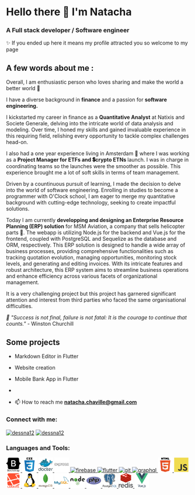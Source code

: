 <h1 >Hello there 👋 I'm Natacha</h1>
<h3>A Full stack developer / Software engineer </h3>
<p>✨ If you ended up here it means my profile attracted you so welcome to my page </p>

<h2> A few words about me : </h2>
<p> Overall, I am enthusiastic person who loves sharing and make the world a better world 🌱 </p>
<p> I have a diverse background in <strong>finance</strong> and a passion for <strong>software engineering.</strong> <p>

<p> I kickstarted my career in finance as a <strong>Quantitative Analyst</strong> at Natixis and Societe Generale, delving into the intricate world of data analysis and modeling. 
Over time, I honed my skills and gained invaluable experience in this requiring field, relishing every opportunity to tackle complex challenges head-on. </p>  

<p> I also had a one year experience living in Amsterdam 🌇 where I was working as a <strong>Project Manager for ETFs and 💲crypto ETNs </strong> launch. 
I was in charge in coordinating teams so the launches were the smoother as possible. This experience brought me a lot of soft skills in terms of team management. </p>

<p> Driven by a countinuous pursuit of learning, I made the decision to delve into the world of software engineering. 
Enrolling in studies to become a programmer with O'Clock school, I am eager to merge my quantitative background with cutting-edge technology, 
seeking to create impactful solutions.</p>

<p>Today I am currently <strong>developping and designing an Enterprise Resource Planning (ERP) solution</strong> for MSM Aviation, a company that sells helicopter parts 🚁. 
The webapp is utilizing Node.js for the backend and Vue.js for the frontend, coupled with PostgreSQL and Sequelize as the database and ORM, respectively. 
This ERP solution is designed to handle a wide array of business processes, providing comprehensive functionalities such as tracking quotation evolution, 
managing opportunities, monitoring stock levels, and generating and editing invoices. With its intricate features and robust architecture,
this ERP system aims to streamline business operations and enhance efficiency across various facets of organizational management. </p>

<p>It is a very challenging project but this project has garnered significant attention and interest from third parties who faced the same organisational difficulties. </p>

<p><em> 🌾 "Success is not final, failure is not fatal: It is the courage to continue that counts."  </em>- Winston Churchill </p>

<h2>Some projects</h2>

- Markdown Editor in Flutter
- Website creation
- Mobile Bank App in Flutter
- 

- 📫 How to reach me **natacha.chaville@gmail.com**

<h3 align="left">Connect with me:</h3>
<p align="left">
<a href="https://linkedin.com/in/dessna12" target="blank"><img align="center" src="https://raw.githubusercontent.com/rahuldkjain/github-profile-readme-generator/master/src/images/icons/Social/linked-in-alt.svg" alt="dessna12" height="30" width="40" /></a>
<a href="https://github.com/dessna12/dessna12.github.io/blob/master/README.md." target="blank"><img align="center" src="https://raw.githubusercontent.com/rahuldkjain/github-profile-readme-generator/master/src/images/icons/Social/github.svg" alt="dessna12" height="30" width="40" /></a>

</p>

<h3 align="left">Languages and Tools:</h3>
<p align="left"> <a href="https://getbootstrap.com" target="_blank" rel="noreferrer"> <img src="https://raw.githubusercontent.com/devicons/devicon/master/icons/bootstrap/bootstrap-plain-wordmark.svg" alt="bootstrap" width="40" height="40"/> </a> <a href="https://www.w3schools.com/css/" target="_blank" rel="noreferrer"> <img src="https://raw.githubusercontent.com/devicons/devicon/master/icons/css3/css3-original-wordmark.svg" alt="css3" width="40" height="40"/> </a> <a href="https://www.docker.com/" target="_blank" rel="noreferrer"> <img src="https://raw.githubusercontent.com/devicons/devicon/master/icons/docker/docker-original-wordmark.svg" alt="docker" width="40" height="40"/> </a> <a href="https://expressjs.com" target="_blank" rel="noreferrer"> <img src="https://raw.githubusercontent.com/devicons/devicon/master/icons/express/express-original-wordmark.svg" alt="express" width="40" height="40"/> </a> <a href="https://firebase.google.com/" target="_blank" rel="noreferrer"> <img src="https://www.vectorlogo.zone/logos/firebase/firebase-icon.svg" alt="firebase" width="40" height="40"/> </a> <a href="https://flutter.dev" target="_blank" rel="noreferrer"> <img src="https://www.vectorlogo.zone/logos/flutterio/flutterio-icon.svg" alt="flutter" width="40" height="40"/> </a> <a href="https://git-scm.com/" target="_blank" rel="noreferrer"> <img src="https://www.vectorlogo.zone/logos/git-scm/git-scm-icon.svg" alt="git" width="40" height="40"/> </a> <a href="https://graphql.org" target="_blank" rel="noreferrer"> <img src="https://www.vectorlogo.zone/logos/graphql/graphql-icon.svg" alt="graphql" width="40" height="40"/> </a> <a href="https://www.w3.org/html/" target="_blank" rel="noreferrer"> <img src="https://raw.githubusercontent.com/devicons/devicon/master/icons/html5/html5-original-wordmark.svg" alt="html5" width="40" height="40"/> </a> <a href="https://developer.mozilla.org/en-US/docs/Web/JavaScript" target="_blank" rel="noreferrer"> <img src="https://raw.githubusercontent.com/devicons/devicon/master/icons/javascript/javascript-original.svg" alt="javascript" width="40" height="40"/> </a> <a href="https://laravel.com/" target="_blank" rel="noreferrer"> <img src="https://raw.githubusercontent.com/devicons/devicon/master/icons/laravel/laravel-plain-wordmark.svg" alt="laravel" width="40" height="40"/> </a> <a href="https://www.linux.org/" target="_blank" rel="noreferrer"> <img src="https://raw.githubusercontent.com/devicons/devicon/master/icons/linux/linux-original.svg" alt="linux" width="40" height="40"/> </a> <a href="https://www.mongodb.com/" target="_blank" rel="noreferrer"> <img src="https://raw.githubusercontent.com/devicons/devicon/master/icons/mongodb/mongodb-original-wordmark.svg" alt="mongodb" width="40" height="40"/> </a> <a href="https://www.mysql.com/" target="_blank" rel="noreferrer"> <img src="https://raw.githubusercontent.com/devicons/devicon/master/icons/mysql/mysql-original-wordmark.svg" alt="mysql" width="40" height="40"/> </a> <a href="https://nodejs.org" target="_blank" rel="noreferrer"> <img src="https://raw.githubusercontent.com/devicons/devicon/master/icons/nodejs/nodejs-original-wordmark.svg" alt="nodejs" width="40" height="40"/> </a> <a href="https://www.php.net" target="_blank" rel="noreferrer"> <img src="https://raw.githubusercontent.com/devicons/devicon/master/icons/php/php-original.svg" alt="php" width="40" height="40"/> </a> <a href="https://www.postgresql.org" target="_blank" rel="noreferrer"> <img src="https://raw.githubusercontent.com/devicons/devicon/master/icons/postgresql/postgresql-original-wordmark.svg" alt="postgresql" width="40" height="40"/> </a> <a href="https://redis.io" target="_blank" rel="noreferrer"> <img src="https://raw.githubusercontent.com/devicons/devicon/master/icons/redis/redis-original-wordmark.svg" alt="redis" width="40" height="40"/> </a> <a href="https://vuejs.org/" target="_blank" rel="noreferrer"> <img src="https://raw.githubusercontent.com/devicons/devicon/master/icons/vuejs/vuejs-original-wordmark.svg" alt="vuejs" width="40" height="40"/> </a> </p>

